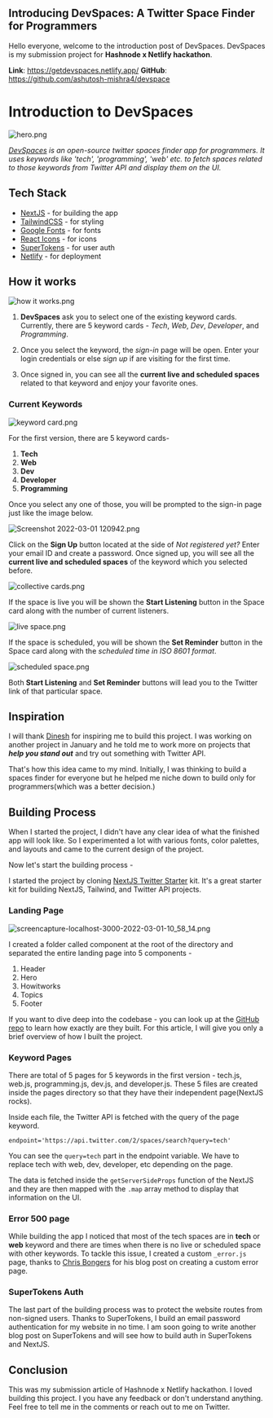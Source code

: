 ## Introducing DevSpaces: A Twitter Space Finder for Programmers

Hello everyone, welcome to the introduction post of DevSpaces. DevSpaces is my submission project for **Hashnode x Netlify hackathon**.

**Link**: https://getdevspaces.netlify.app/
**GitHub**: https://github.com/ashutosh-mishra4/devspace

# Introduction to DevSpaces


![hero.png](https://cdn.hashnode.com/res/hashnode/image/upload/v1646116243468/tZlDnRUK3.png)

*[DevSpaces](https://getdevspaces.netlify.app/) is an open-source twitter spaces finder app for programmers. It uses keywords like 'tech', 'programming', 'web' etc. to fetch spaces related to those keywords from Twitter API and display them on the UI.*

## Tech Stack

* [NextJS](https://nextjs.org/) - for building the app
* [TailwindCSS](https://tailwindcss.com/) - for styling
* [Google Fonts](https://fonts.google.com/) - for fonts
* [React Icons](https://react-icons.github.io/react-icons/) - for icons
* [SuperTokens](https://supertokens.com/) - for user auth
* [Netlify](https://www.netlify.com/) - for deployment

## How it works

![how it works.png](https://cdn.hashnode.com/res/hashnode/image/upload/v1646116308151/PZnZ0KxmU.png)

1. **DevSpaces** ask you to select one of the existing keyword cards. Currently, there are 5 keyword cards - *Tech*, *Web*, *Dev*, *Developer*, and *Programming*.

2. Once you select the keyword, the *sign-in* page will be open. Enter your login credentials or else *sign up* if are visiting for the first time.

3. Once signed in, you can see all the **current live and scheduled spaces** related to that keyword and enjoy your favorite ones.

### Current Keywords

![keyword card.png](https://cdn.hashnode.com/res/hashnode/image/upload/v1646116475655/nDABCQur3.png)

For the first version, there are 5 keyword cards-

1. **Tech**
2. **Web**
3. **Dev**
4. **Developer**
5. **Programming**

Once you select any one of those, you will be prompted to the sign-in page just like the image below.  

![Screenshot 2022-03-01 120942.png](https://cdn.hashnode.com/res/hashnode/image/upload/v1646116817741/Q_qULVSiU.png)

Click on the **Sign Up** button located at the side of *Not registered yet?* Enter your email ID and create a password. Once signed up, you will see all the **current live and scheduled spaces** of the keyword which you selected before.

![collective cards.png](https://cdn.hashnode.com/res/hashnode/image/upload/v1646117106926/YryZuyTh2.png)

If the space is live you will be shown the **Start Listening** button in the Space card along with the number of current listeners.

![live space.png](https://cdn.hashnode.com/res/hashnode/image/upload/v1646117173249/h85xf8pUe.png)

If the space is scheduled, you will be shown the **Set Reminder** button in the Space card along with the *scheduled time in ISO 8601 format*.

![scheduled space.png](https://cdn.hashnode.com/res/hashnode/image/upload/v1646117202195/UUQRkeWGC.png)

Both **Start Listening** and **Set Reminder** buttons will lead you to the Twitter link of that particular space.

## Inspiration

I will thank [Dinesh](https://twitter.com/SDinesh91) for inspiring me to build this project. I was working on another project in January and he told me to work more on projects that ***help you stand out*** and try out something with Twitter API. 

That's how this idea came to my mind. Initially, I was thinking to build a spaces finder for everyone but he helped me niche down to build only for programmers(which was a better decision.)

## Building Process

When I started the project, I didn't have any clear idea of what the finished app will look like. So I experimented a lot with various fonts, color palettes, and layouts and came to the current design of the project.

Now let's start the building process - 

I started the project by cloning [NextJS Twitter Starter](https://github.com/Dineshs91/nextjs-twitter-starter) kit. It's a great starter kit for building NextJS, Tailwind, and Twitter API projects.

### Landing Page

![screencapture-localhost-3000-2022-03-01-10_58_14.png](https://cdn.hashnode.com/res/hashnode/image/upload/v1646119251450/Yp03qSICH.png)

I created a folder called component at the root of the directory and separated the entire landing page into 5 components - 

1. Header
2. Hero
3. Howitworks
4. Topics
5. Footer

If you want to dive deep into the codebase - you can look up at the [GitHub repo](https://github.com/ashutosh-mishra4/devspace/) to learn how exactly are they built. For this article, I will give you only a brief overview of how I built the project.

### Keyword Pages

There are total of 5 pages for 5 keywords in the first version - tech.js, web.js, programming.js, dev.js, and developer.js. These 5 files are created inside the pages directory so that they have their independent page(NextJS rocks).

Inside each file, the Twitter API is fetched with the query of the page keyword.

```
endpoint='https://api.twitter.com/2/spaces/search?query=tech'
```
You can see the `query=tech` part in the endpoint variable. We have to replace tech with web, dev, developer, etc depending on the page.

The data is fetched inside the `getServerSideProps` function of the NextJS and they are then mapped with the `.map` array method to display that information on the UI.

### Error 500 page

While building the app I noticed that most of the tech spaces are in **tech** or **web** keyword and there are times when there is no live or scheduled space with other keywords. To tackle this issue, I created a custom `_error.js` page, thanks to [Chris Bongers](@dailydevtips) for his blog post on creating a custom error page.

### SuperTokens Auth

The last part of the building process was to protect the website routes from non-signed users. Thanks to SuperTokens, I build an email password authentication for my website in no time. I am soon going to write another blog post on SuperTokens and will see how to build auth in SuperTokens and NextJS.

## Conclusion

This was my submission article of Hashnode x Netlify hackathon. I loved building this project. I you have any feedback or don't understand anything. Feel free to tell me in the comments or reach out to me on Twitter.

